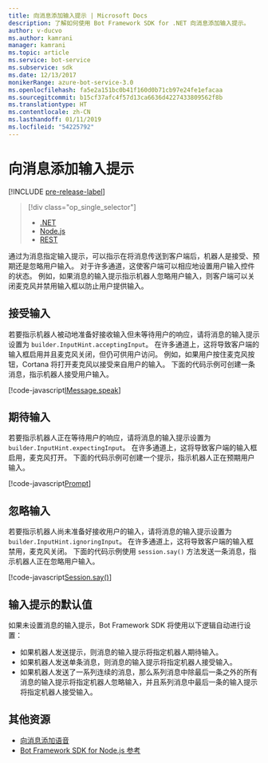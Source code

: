 ```yaml
---
title: 向消息添加输入提示 | Microsoft Docs
description: 了解如何使用 Bot Framework SDK for .NET 向消息添加输入提示。
author: v-ducvo
ms.author: kamrani
manager: kamrani
ms.topic: article
ms.service: bot-service
ms.subservice: sdk
ms.date: 12/13/2017
monikerRange: azure-bot-service-3.0
ms.openlocfilehash: fa5e2a151bc0b41f160d0b71cb97e24fe1efacaa
ms.sourcegitcommit: b15cf37afc4f57d13ca6636d4227433809562f8b
ms.translationtype: HT
ms.contentlocale: zh-CN
ms.lasthandoff: 01/11/2019
ms.locfileid: "54225792"
---
```

# <a name="add-input-hints-to-messages"></a>向消息添加输入提示

[!INCLUDE [pre-release-label](../includes/pre-release-label-v3.md)]

> [!div class="op_single_selector"]
> - [.NET](../dotnet/bot-builder-dotnet-add-input-hints.md)
> - [Node.js](../nodejs/bot-builder-nodejs-send-input-hints.md)
> - [REST](../rest-api/bot-framework-rest-connector-add-input-hints.md)

通过为消息指定输入提示，可以指示在将消息传送到客户端后，机器人是接受、预期还是忽略用户输入。 对于许多通道，这使客户端可以相应地设置用户输入控件的状态。 例如，如果消息的输入提示指示机器人忽略用户输入，则客户端可以关闭麦克风并禁用输入框以防止用户提供输入。

## <a name="accepting-input"></a>接受输入

若要指示机器人被动地准备好接收输入但未等待用户的响应，请将消息的输入提示设置为 `builder.InputHint.acceptingInput`。 在许多通道上，这将导致客户端的输入框启用并且麦克风关闭，但仍可供用户访问。 例如，如果用户按住麦克风按钮，Cortana 将打开麦克风以接受来自用户的输入。 下面的代码示例可创建一条消息，指示机器人接受用户输入。

[!code-javascript[IMessage.speak](../includes/code/node-input-hints.js#InputHintAcceptingInput)]

## <a name="expecting-input"></a>期待输入

若要指示机器人正在等待用户的响应，请将消息的输入提示设置为 `builder.InputHint.expectingInput`。 在许多通道上，这将导致客户端的输入框启用，麦克风打开。 下面的代码示例可创建一个提示，指示机器人正在预期用户输入。

[!code-javascript[Prompt](../includes/code/node-input-hints.js#InputHintExpectingInput)]

## <a name="ignoring-input"></a>忽略输入

若要指示机器人尚未准备好接收用户的输入，请将消息的输入提示设置为 `builder.InputHint.ignoringInput`。 在许多通道上，这将导致客户端的输入框禁用，麦克风关闭。 下面的代码示例使用 `session.say()` 方法发送一条消息，指示机器人正在忽略用户输入。

[!code-javascript[Session.say()](../includes/code/node-input-hints.js#InputHintIgnoringInput)]

## <a name="default-values-for-input-hint"></a>输入提示的默认值

如果未设置消息的输入提示，Bot Framework SDK 将使用以下逻辑自动进行设置： 

- 如果机器人发送提示，则消息的输入提示将指定机器人期待输入。</li>
- 如果机器人发送单条消息，则消息的输入提示将指定机器人接受输入。</li>
- 如果机器人发送了一系列连续的消息，那么系列消息中除最后一条之外的所有消息的输入提示将指定机器人忽略输入，并且系列消息中最后一条的输入提示将指定机器人接受输入。

## <a name="additional-resources"></a>其他资源

- [向消息添加语音](bot-builder-nodejs-text-to-speech.md)
- [Bot Framework SDK for Node.js 参考][SDKReference]

[SDKReference]: https://docs.botframework.com/en-us/node/builder/chat-reference/modules/_botbuilder_d_.html

